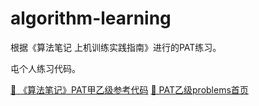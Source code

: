 # algorithm-learning

根据《算法笔记 上机训练实践指南》进行的PAT练习。

屯个人练习代码。

<a href="https://coding.net/u/AlgorithmNote/p/PAT_Code/git">🔗 《算法笔记》PAT甲乙级参考代码</a>
<a href="https://pintia.cn/problem-sets/994805260223102976/problems">🔗 PAT乙级problems首页</a>
